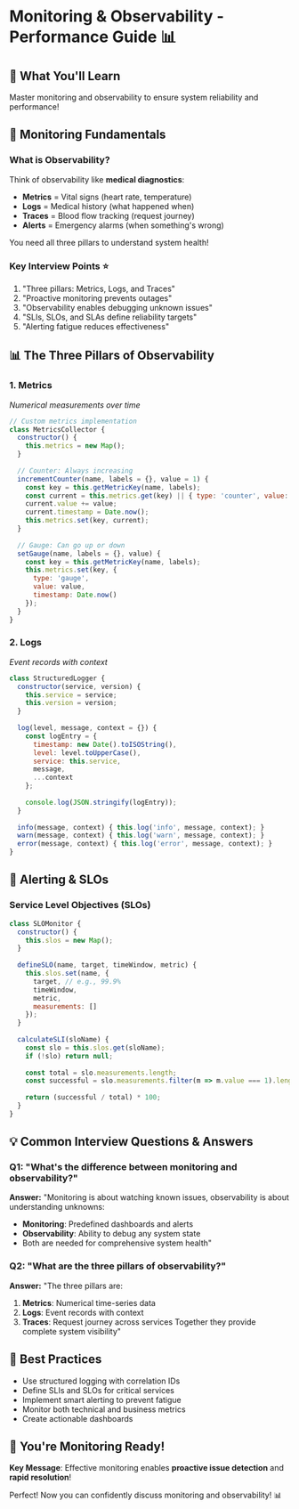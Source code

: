 # Monitoring & Observability - Performance Guide 📊

## 🎯 What You'll Learn
Master monitoring and observability to ensure system reliability and performance!

## 🌟 Monitoring Fundamentals

### What is Observability?
Think of observability like **medical diagnostics**:
- **Metrics** = Vital signs (heart rate, temperature)
- **Logs** = Medical history (what happened when)
- **Traces** = Blood flow tracking (request journey)
- **Alerts** = Emergency alarms (when something's wrong)

You need all three pillars to understand system health!

### Key Interview Points ⭐
1. "Three pillars: Metrics, Logs, and Traces"
2. "Proactive monitoring prevents outages"
3. "Observability enables debugging unknown issues"
4. "SLIs, SLOs, and SLAs define reliability targets"
5. "Alerting fatigue reduces effectiveness"

## 📊 The Three Pillars of Observability

### 1. **Metrics**
*Numerical measurements over time*

```javascript
// Custom metrics implementation
class MetricsCollector {
  constructor() {
    this.metrics = new Map();
  }
  
  // Counter: Always increasing
  incrementCounter(name, labels = {}, value = 1) {
    const key = this.getMetricKey(name, labels);
    const current = this.metrics.get(key) || { type: 'counter', value: 0 };
    current.value += value;
    current.timestamp = Date.now();
    this.metrics.set(key, current);
  }
  
  // Gauge: Can go up or down
  setGauge(name, labels = {}, value) {
    const key = this.getMetricKey(name, labels);
    this.metrics.set(key, {
      type: 'gauge',
      value: value,
      timestamp: Date.now()
    });
  }
}
```

### 2. **Logs**
*Event records with context*

```javascript
class StructuredLogger {
  constructor(service, version) {
    this.service = service;
    this.version = version;
  }
  
  log(level, message, context = {}) {
    const logEntry = {
      timestamp: new Date().toISOString(),
      level: level.toUpperCase(),
      service: this.service,
      message,
      ...context
    };
    
    console.log(JSON.stringify(logEntry));
  }
  
  info(message, context) { this.log('info', message, context); }
  warn(message, context) { this.log('warn', message, context); }
  error(message, context) { this.log('error', message, context); }
}
```

## 🚨 Alerting & SLOs

### Service Level Objectives (SLOs)

```javascript
class SLOMonitor {
  constructor() {
    this.slos = new Map();
  }
  
  defineSLO(name, target, timeWindow, metric) {
    this.slos.set(name, {
      target, // e.g., 99.9%
      timeWindow,
      metric,
      measurements: []
    });
  }
  
  calculateSLI(sloName) {
    const slo = this.slos.get(sloName);
    if (!slo) return null;
    
    const total = slo.measurements.length;
    const successful = slo.measurements.filter(m => m.value === 1).length;
    
    return (successful / total) * 100;
  }
}
```

## 💡 Common Interview Questions & Answers

### Q1: "What's the difference between monitoring and observability?"
**Answer:**
"Monitoring is about watching known issues, observability is about understanding unknowns:
- **Monitoring**: Predefined dashboards and alerts
- **Observability**: Ability to debug any system state
- Both are needed for comprehensive system health"

### Q2: "What are the three pillars of observability?"
**Answer:**
"The three pillars are:
1. **Metrics**: Numerical time-series data
2. **Logs**: Event records with context  
3. **Traces**: Request journey across services
Together they provide complete system visibility"

## 🚀 Best Practices

- Use structured logging with correlation IDs
- Define SLIs and SLOs for critical services
- Implement smart alerting to prevent fatigue
- Monitor both technical and business metrics
- Create actionable dashboards

## 🎉 You're Monitoring Ready!

**Key Message**: Effective monitoring enables **proactive issue detection** and **rapid resolution**!

Perfect! Now you can confidently discuss monitoring and observability! 📊
